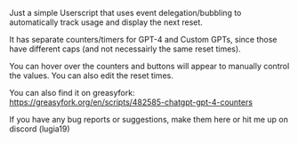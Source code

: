 Just a simple Userscript that uses event delegation/bubbling to automatically track usage and display the next reset.

It has separate counters/timers for GPT-4 and Custom GPTs, since those have different caps (and not necessairly the same reset times).

You can hover over the counters and buttons will appear to manually control the values. You can also edit the reset times.

You can also find it on greasyfork: https://greasyfork.org/en/scripts/482585-chatgpt-gpt-4-counters

If you have any bug reports or suggestions, make them here or hit me up on discord (lugia19)
